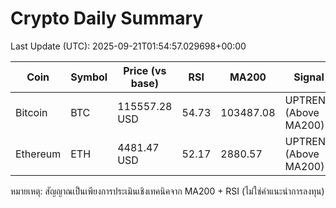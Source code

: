 # Crypto Daily Summary

Last Update (UTC): 2025-09-21T01:54:57.029698+00:00

| Coin | Symbol | Price (vs base) | RSI | MA200 | Signal |
|------|--------|------------------|-----|-------|--------|
| Bitcoin | BTC | 115557.28 USD | 54.73 | 103487.08 | UPTREND (Above MA200) |
| Ethereum | ETH | 4481.47 USD | 52.17 | 2880.57 | UPTREND (Above MA200) |

หมายเหตุ: สัญญาณเป็นเพียงการประเมินเชิงเทคนิคจาก MA200 + RSI (ไม่ใช่คำแนะนำการลงทุน)